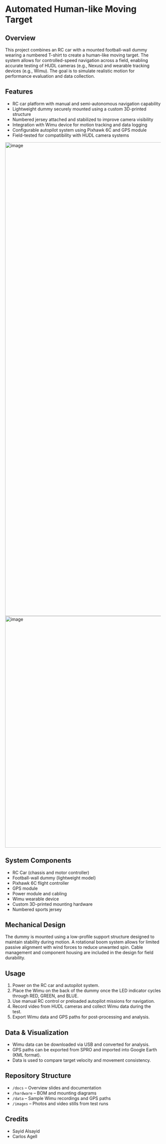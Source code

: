 # Automated Human-like Moving Target

## Overview

This project combines an RC car with a mounted football-wall dummy wearing a numbered T-shirt to create a human-like moving target. The system allows for controlled-speed navigation across a field, enabling accurate testing of HUDL cameras (e.g., Nexus) and wearable tracking devices (e.g., Wimu). The goal is to simulate realistic motion for performance evaluation and data collection.

## Features

- RC car platform with manual and semi-autonomous navigation capability
- Lightweight dummy securely mounted using a custom 3D-printed structure
- Numbered jersey attached and stabilized to improve camera visibility
- Integration with Wimu device for motion tracking and data logging
- Configurable autopilot system using Pixhawk 6C and GPS module
- Field-tested for compatibility with HUDL camera systems

<img width="2040" height="1530" alt="image" src="https://github.com/user-attachments/assets/a42cb394-0039-40b5-8638-29a56a7116a0" />
<img width="1392" height="748" alt="image" src="https://github.com/user-attachments/assets/a4a3893f-9d55-4332-84b2-ba63cc510ba3" />



## System Components

- RC Car (chassis and motor controller)
- Football-wall dummy (lightweight model)
- Pixhawk 6C flight controller
- GPS module
- Power module and cabling
- Wimu wearable device
- Custom 3D-printed mounting hardware
- Numbered sports jersey


## Mechanical Design

The dummy is mounted using a low-profile support structure designed to maintain stability during motion. A rotational boom system allows for limited passive alignment with wind forces to reduce unwanted spin. Cable management and component housing are included in the design for field durability.

## Usage

1. Power on the RC car and autopilot system.
2. Place the Wimu on the back of the dummy once the LED indicator cycles through RED, GREEN, and BLUE.
3. Use manual RC control or preloaded autopilot missions for navigation.
4. Record video from HUDL cameras and collect Wimu data during the test.
5. Export Wimu data and GPS paths for post-processing and analysis.

## Data & Visualization

- Wimu data can be downloaded via USB and converted for analysis.
- GPS paths can be exported from SPRO and imported into Google Earth (KML format).
- Data is used to compare target velocity and movement consistency.

## Repository Structure

- `/docs` – Overview slides and documentation
- `/hardware` – BOM and mounting diagrams
- `/data` – Sample Wimu recordings and GPS paths
- `/images` – Photos and video stills from test runs

## Credits

- Sayid Alsayid 
- Carlos Agell
